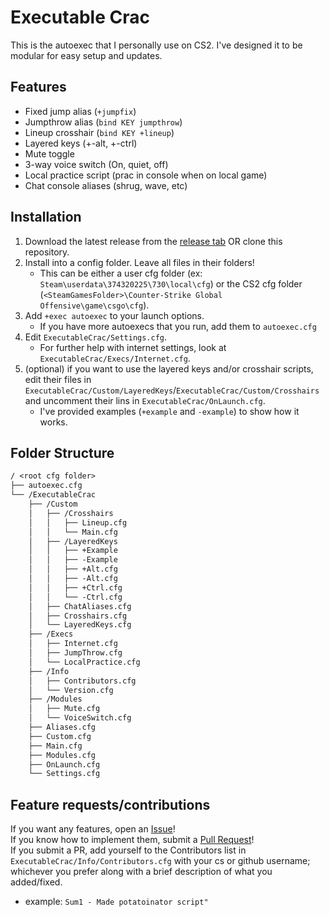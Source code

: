 # Executable Crac

This is the autoexec that I personally use on CS2. I've designed it to be modular for easy setup and updates.

## Features

- Fixed jump alias (`+jumpfix`)
- Jumpthrow alias (`bind KEY jumpthrow`)
- Lineup crosshair (`bind KEY +lineup`)
- Layered keys (+-alt, +-ctrl)  
- Mute toggle  
- 3-way voice switch (On, quiet, off)  
- Local practice script (prac in console when on local game)
- Chat console aliases (shrug, wave, etc)

## Installation

1) Download the latest release from the [release tab](https://github.com/ToxiWoxi/ExecutableCrac/releases) OR clone this repository.
2) Install into a config folder. Leave all files in their folders!
    - This can be either a user cfg folder (ex: `Steam\userdata\374320225\730\local\cfg`) or the CS2 cfg folder (`<SteamGamesFolder>\Counter-Strike Global Offensive\game\csgo\cfg`).
3) Add `+exec autoexec` to your launch options.
    - If you have more autoexecs that you run, add them to `autoexec.cfg`
4) Edit `ExecutableCrac/Settings.cfg`.
   - For further help with internet settings, look at `ExecutableCrac/Execs/Internet.cfg`.
5) (optional) if you want to use the layered keys and/or crosshair scripts, edit their files in `ExecutableCrac/Custom/LayeredKeys`/`ExecutableCrac/Custom/Crosshairs` and uncomment their lins in `ExecutableCrac/OnLaunch.cfg`.
    - I've provided examples (`+example` and `-example`) to show how it works.

## Folder Structure

```txt
/ <root cfg folder>
├── autoexec.cfg
└── /ExecutableCrac
    ├── /Custom
    │   ├── /Crosshairs
    │   │   ├── Lineup.cfg
    │   │   └── Main.cfg
    │   ├── /LayeredKeys
    │   │   ├── +Example
    │   │   ├── -Example
    │   │   ├── +Alt.cfg
    │   │   ├── -Alt.cfg
    │   │   ├── +Ctrl.cfg
    │   │   └── -Ctrl.cfg
    │   ├── ChatAliases.cfg
    │   ├── Crosshairs.cfg
    │   └── LayeredKeys.cfg
    ├── /Execs
    │   ├── Internet.cfg
    │   ├── JumpThrow.cfg
    │   └── LocalPractice.cfg
    ├── /Info
    │   ├── Contributors.cfg
    │   └── Version.cfg
    ├── /Modules
    │   ├── Mute.cfg
    │   └── VoiceSwitch.cfg
    ├── Aliases.cfg
    ├── Custom.cfg
    ├── Main.cfg
    ├── Modules.cfg
    ├── OnLaunch.cfg
    └── Settings.cfg
```

## Feature requests/contributions

If you want any features, open an [Issue](https://github.com/ToxiWoxi/ExecutableCrac/issues)!  
If you know how to implement them, submit a [Pull Request](https://github.com/ToxiWoxi/ExecutableCrac/pulls)!  
If you submit a PR, add yourself to the Contributors list in `ExecutableCrac/Info/Contributors.cfg` with your cs or github username; whichever you prefer along with a brief description of what you added/fixed.

- example: `Sum1 - Made potatoinator script"`
